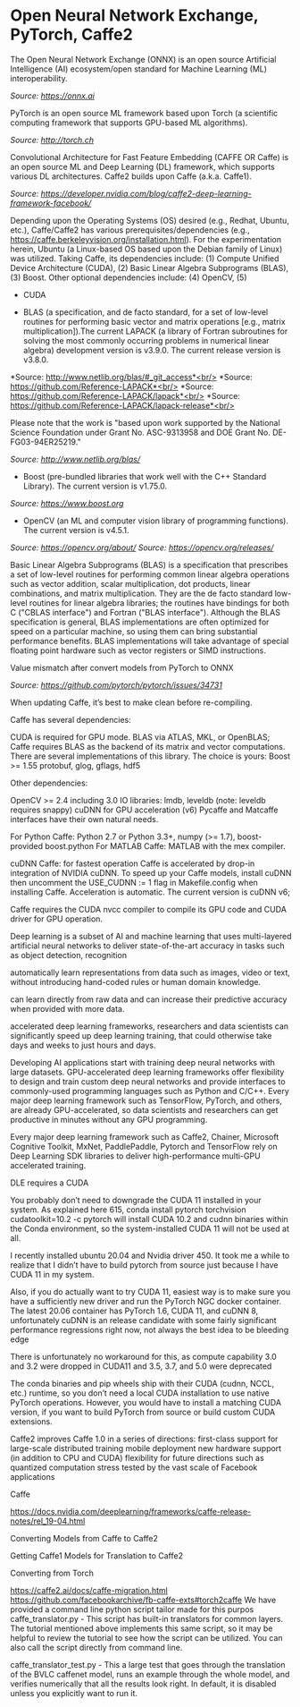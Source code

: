# Open Neural Network Exchange, PyTorch, Caffe2 #

The Open Neural Network Exchange (ONNX) is an open source Artificial Intelligence (AI) ecosystem/open standard for Machine Learning (ML) interoperability.

*Source: https://onnx.ai*

PyTorch is an open source ML framework based upon Torch (a scientific computing framework that supports GPU-based ML algorithms). 

*Source: http://torch.ch*

Convolutional Architecture for Fast Feature Embedding (CAFFE OR Caffe) is an open source ML and Deep Learning (DL) framework, which supports various DL architectures. Caffe2 builds upon Caffe (a.k.a. Caffe1).

*Source: https://developer.nvidia.com/blog/caffe2-deep-learning-framework-facebook/*

Depending upon the Operating Systems (OS) desired (e.g., Redhat, Ubuntu, etc.), Caffe/Caffe2 has various prerequisites/dependencies (e.g., https://caffe.berkeleyvision.org/installation.html). For the experimentation herein, Ubuntu (a Linux-based OS based upon the Debian family of Linux) was utilized.
Taking Caffe, its dependencies include: (1) Compute Unified Device Architecture (CUDA), (2) Basic Linear Algebra Subprograms (BLAS), (3) Boost. Other optional dependencies include: (4) OpenCV, (5)

* CUDA



* BLAS (a specification, and de facto standard, for a set of low-level routines for performing basic vector and matrix operations [e.g., matrix multiplication]).The current LAPACK (a library of Fortran subroutines for solving the most commonly occurring problems in numerical linear algebra) development version is v3.9.0. The current release version is v3.8.0.

*Source: http://www.netlib.org/blas/#_git_access*<br/>
*Source: https://github.com/Reference-LAPACK*<br/>
*Source: https://github.com/Reference-LAPACK/lapack*<br/>
*Source: https://github.com/Reference-LAPACK/lapack-release*<br/>

Please note that the work is "based upon work supported by the National Science Foundation under Grant No. ASC-9313958 and DOE Grant No. DE-FG03-94ER25219." 

*Source: http://www.netlib.org/blas/*

* Boost (pre-bundled libraries that work well with the C++ Standard Library). The current version is v1.75.0.

*Source: https://www.boost.org*

* OpenCV (an ML and computer vision library of programming functions). The current version is v4.5.1.

*Source: https://opencv.org/about/*
*Source: https://opencv.org/releases/*










Basic Linear Algebra Subprograms (BLAS) is a specification that prescribes a set of low-level routines for performing common linear algebra operations such as vector addition, scalar multiplication, dot products, linear combinations, and matrix multiplication. They are the de facto standard low-level routines for linear algebra libraries; the routines have bindings for both C ("CBLAS interface") and Fortran ("BLAS interface"). Although the BLAS specification is general, BLAS implementations are often optimized for speed on a particular machine, so using them can bring substantial performance benefits. BLAS implementations will take advantage of special floating point hardware such as vector registers or SIMD instructions.









Value mismatch after convert models from PyTorch to ONNX

*Source: https://github.com/pytorch/pytorch/issues/34731*




When updating Caffe, it’s best to make clean before re-compiling.

Caffe has several dependencies:

CUDA is required for GPU mode. BLAS via ATLAS, MKL, or OpenBLAS; Caffe requires BLAS as the backend of its matrix and vector computations. There are several implementations of this library. The choice is yours: Boost >= 1.55 protobuf, glog, gflags, hdf5

Other dependencies:

OpenCV >= 2.4 including 3.0 IO libraries: lmdb, leveldb (note: leveldb requires snappy) cuDNN for GPU acceleration (v6) Pycaffe and Matcaffe interfaces have their own natural needs.

For Python Caffe: Python 2.7 or Python 3.3+, numpy (>= 1.7), boost-provided boost.python For MATLAB Caffe: MATLAB with the mex compiler.

cuDNN Caffe: for fastest operation Caffe is accelerated by drop-in integration of NVIDIA cuDNN. To speed up your Caffe models, install cuDNN then uncomment the USE_CUDNN := 1 flag in Makefile.config when installing Caffe. Acceleration is automatic. The current version is cuDNN v6;

Caffe requires the CUDA nvcc compiler to compile its GPU code and CUDA driver for GPU operation.

Deep learning is a subset of AI and machine learning that uses multi-layered artificial neural networks to deliver state-of-the-art accuracy in tasks such as object detection, recognition

automatically learn representations from data such as images, video or text, without introducing hand-coded rules or human domain knowledge.

can learn directly from raw data and can increase their predictive accuracy when provided with more data.

accelerated deep learning frameworks, researchers and data scientists can significantly speed up deep learning training, that could otherwise take days and weeks to just hours and days.

Developing AI applications start with training deep neural networks with large datasets. GPU-accelerated deep learning frameworks offer flexibility to design and train custom deep neural networks and provide interfaces to commonly-used programming languages such as Python and C/C++. Every major deep learning framework such as TensorFlow, PyTorch, and others, are already GPU-accelerated, so data scientists and researchers can get productive in minutes without any GPU programming.

Every major deep learning framework such as Caffe2, Chainer, Microsoft Cognitive Toolkit, MxNet, PaddlePaddle, Pytorch and TensorFlow rely on Deep Learning SDK libraries to deliver high-performance multi-GPU accelerated training.

DLE requires a CUDA

You probably don’t need to downgrade the CUDA 11 installed in your system. As explained here 615, conda install pytorch torchvision cudatoolkit=10.2 -c pytorch will install CUDA 10.2 and cudnn binaries within the Conda environment, so the system-installed CUDA 11 will not be used at all.

I recently installed ubuntu 20.04 and Nvidia driver 450. It took me a while to realize that I didn’t have to build pytorch from source just because I have CUDA 11 in my system.

Also, if you do actually want to try CUDA 11, easiest way is to make sure you have a sufficiently new driver and run the PyTorch NGC docker container. The latest 20.06 container has PyTorch 1.6, CUDA 11, and cuDNN 8, unfortunately cuDNN is an release candidate with some fairly significant performance regressions right now, not always the best idea to be bleeding edge

There is unfortunately no workaround for this, as compute capability 3.0 and 3.2 were dropped in CUDA11 and 3.5, 3.7, and 5.0 were deprecated

The conda binaries and pip wheels ship with their CUDA (cudnn, NCCL, etc.) runtime, so you don’t need a local CUDA installation to use native PyTorch operations. However, you would have to install a matching CUDA version, if you want to build PyTorch from source or build custom CUDA extensions.

Caffe2 improves Caffe 1.0 in a series of directions: first-class support for large-scale distributed training mobile deployment new hardware support (in addition to CPU and CUDA) flexibility for future directions such as quantized computation stress tested by the vast scale of Facebook applications

Caffe

https://docs.nvidia.com/deeplearning/frameworks/caffe-release-notes/rel_19-04.html

Converting Models from Caffe to Caffe2

Getting Caffe1 Models for Translation to Caffe2

Converting from Torch

https://caffe2.ai/docs/caffe-migration.html https://github.com/facebookarchive/fb-caffe-exts#torch2caffe We have provided a command line python script tailor made for this purpos caffe_translator.py - This script has built-in translators for common layers. The tutorial mentioned above implements this same script, so it may be helpful to review the tutorial to see how the script can be utilized. You can also call the script directly from command line.

caffe_translator_test.py - This a large test that goes through the translation of the BVLC caffenet model, runs an example through the whole model, and verifies numerically that all the results look right. In default, it is disabled unless you explicitly want to run it.
